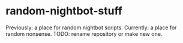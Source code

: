 # random-nightbot-stuff

Previously: a place for random nightbot scripts.
Currently: a place for random nonsense.
TODO: rename repository or make new one.
